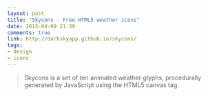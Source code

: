 ```yaml
---
layout: post
title: "Skycons - Free HTML5 weather icons"
date: 2013-04-09 21:39
comments: true
link: http://darkskyapp.github.io/skycons/
tags: 
- design
- icons
---
```


> Skycons is a set of ten animated weather glyphs, procedurally generated by JavaScript using the HTML5 canvas tag.